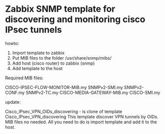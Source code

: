 # Zabbix SNMP template for discovering and monitoring cisco IPsec tunnels


howto:

1. Import template to zabbix
2. Put MIB files to the folder /usr/share/snmp/mibs/
3. Add  host (cisco router) to zabbix  (snmp)
4. Add template to the host


Required MIB files:

CISCO-IPSEC-FLOW-MONITOR-MIB.my
SNMPv2-SMI.my
SNMPv2-CONF.my
SNMPv2-TC.my
CISCO-MEDIA-GATEWAY-MIB.my
CISCO-SMI.my

update:

Cisco_IPsec_VPN_OIDs_discovering - is clone of template Cisco_IPsec_VPN_discovering
This template discover VPN tunnels by OIDs. MIB files no needed.
All you need to do is import template and add it to the host.